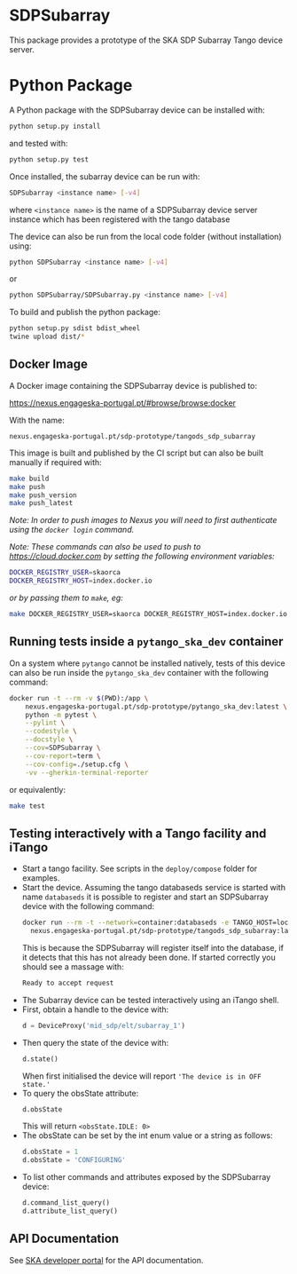 # SDPSubarray

This package provides a prototype of the SKA SDP Subarray Tango device server.

# Python Package

A Python package with the SDPSubarray device can be installed with:

```bash
python setup.py install
```

and tested with:

```bash
python setup.py test
```

Once installed, the subarray device can be run with:

```bash
SDPSubarray <instance name> [-v4]
```

where `<instance name>` is the name of a SDPSubarray device server instance
which has been registered with the tango database

The device can also be run from the local code folder (without installation)
using:

```bash
python SDPSubarray <instance name> [-v4]
```

or 

```bash
python SDPSubarray/SDPSubarray.py <instance name> [-v4]
```

To build and publish the python package:

```bash
python setup.py sdist bdist_wheel
twine upload dist/*
```

## Docker Image

A Docker image containing the SDPSubarray device is published to:

<https://nexus.engageska-portugal.pt/#browse/browse:docker>

With the name:

```
nexus.engageska-portugal.pt/sdp-prototype/tangods_sdp_subarray
```

This image is built and published by the CI script but can also be built
manually if required with:

```bash
make build
make push
make push_version
make push_latest
```

*Note: In order to push images to Nexus you will need to first authenticate
using the `docker login` command.*

*Note: These commands can also be used to push to <https://cloud.docker.com> by
setting the following environment variables:* 
```bash
DOCKER_REGISTRY_USER=skaorca
DOCKER_REGISTRY_HOST=index.docker.io
```
*or by passing them to `make`, eg:* 
```bash
make DOCKER_REGISTRY_USER=skaorca DOCKER_REGISTRY_HOST=index.docker.io build
```

## Running tests inside a `pytango_ska_dev` container

On a system where `pytango` cannot be installed natively, tests of this device
can also be run inside the `pytango_ska_dev` container with the following
command:

```bash
docker run -t --rm -v $(PWD):/app \
    nexus.engageska-portugal.pt/sdp-prototype/pytango_ska_dev:latest \
    python -m pytest \
    --pylint \
    --codestyle \
    --docstyle \
    --cov=SDPSubarray \
    --cov-report=term \
    --cov-config=./setup.cfg \
    -vv --gherkin-terminal-reporter    
```

or equivalently:

```bash
make test
```

## Testing interactively with a Tango facility and iTango

- Start a tango facility. See scripts in the `deploy/compose` folder for
  examples.
- Start the device. Assuming the tango databaseds service is started with name
  `databaseds` it is possible to register and start an SDPSubarray device with
  the following command:  
  ```bash
  docker run --rm -t --network=container:databaseds -e TANGO_HOST=localhost:10000 
    nexus.engageska-portugal.pt/sdp-prototype/tangods_sdp_subarray:latest
  ```
  This is because the SDPSubarray will register itself into the database, if it
  detects that this has not already been done. If started correctly you should
  see a massage with:
  ```bash
  Ready to accept request
  ```
- The Subarray device can be tested interactively using an iTango shell.
- First, obtain a handle to the device with: 
  ```python
  d = DeviceProxy('mid_sdp/elt/subarray_1')
  ```
- Then query the state of the device with: 
  ```python
  d.state()
  ```
  When first initialised the device will report `'The device is in OFF state.'`
- To query the obsState attribute: 
  ```python
  d.obsState
  ```
  This will return `<obsState.IDLE: 0>`
- The obsState can be set by the int enum value or a string as follows: 
  ```python
  d.obsState = 1
  d.obsState = 'CONFIGURING'  
  ```  
- To list other commands and attributes exposed by the SDPSubarray device: 
  ```python
  d.command_list_query()
  d.attribute_list_query()
  ```

## API Documentation

See [SKA developer
portal](https://developer.skatelescope.org/projects/sdp-prototype/en/latest/sdp_subarray.html)
for the API documentation.
